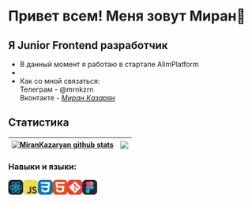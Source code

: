 # Привет всем! Меня зовут Миран👋
## Я Junior Frontend разработчик

- В данный момент я работаю в стартапе AlimPlatform
- 
- Как со мной связаться:   
Телеграм - @mrnkzrn  
Вконтакте - [*Миран Казарян*](https://vk.com/mrnkzrn)  

## Статистика 

| <a href="https://github.com/anuraghazra/github-readme-stats"><img align="center" src="https://github-readme-stats.vercel.app/api?username=MiranKazaryan&show_icons=true&include_all_commits=true&theme=buefy&hide_border=true" alt="MiranKazaryan github stats" /></a> | <a href="https://github.com/MiranKazaryan/github-readme-stats"><img align="center" src="https://github-readme-stats.vercel.app/api/top-langs/?username=MiranKazaryan&layout=compact&theme=buefy&hide_border=true" /></a> |
| ------------- | ------------- |

### Навыки и языки:
<img align="left" alt="React" width="30px" src="https://github.com/tandpfun/skill-icons/blob/main/icons/React-Dark.svg" />

<img align="left" alt="JavaScript" width="30px" src="https://github.com/tandpfun/skill-icons/blob/main/icons/JavaScript.svg" />

<img align="left" alt="CSS" width="30px" src="https://github.com/tandpfun/skill-icons/blob/main/icons/CSS.svg" />

<img align="left" alt="HTML" width="30px" src="https://github.com/tandpfun/skill-icons/blob/main/icons/HTML.svg" />

<img align="left" alt="Git" width="30px" src="https://github.com/tandpfun/skill-icons/blob/main/icons/Git.svg" />

<img align="left" alt="Figma" width="30px" src="https://github.com/tandpfun/skill-icons/blob/main/icons/Figma-Dark.svg" />


